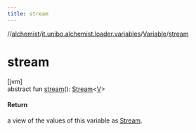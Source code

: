 ```yaml
---
title: stream
---
```

//[alchemist](../../../index.html)/[it.unibo.alchemist.loader.variables](../index.html)/[Variable](index.html)/[stream](stream.html)



# stream



[jvm]\
abstract fun [stream](stream.html)(): [Stream](https://docs.oracle.com/javase/8/docs/api/java/util/stream/Stream.html)<[V](../-printable-variable/index.html)>



#### Return



a view of the values of this variable as [Stream](https://docs.oracle.com/javase/8/docs/api/java/util/stream/Stream.html).




